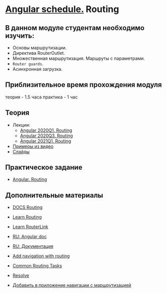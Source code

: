 # [Angular schedule.](../../README.md) Routing

## В данном модуле студентам необходимо изучить:

- Основы маршрутизации.
- Директива RouterOutlet.
- Множественная маршрутизация. Маршруты с параметрами.
- `Router guards`.
- Асинхронная загрузка.

## Приблизительное время прохождения модуля

теория - 1.5 часа
практика - 1 час

## Теория

- Лекции:
  - [Angular 2020Q1. Routing](https://youtu.be/t_bGVB6jzUw)
  - [Angular 2020Q3. Routing](https://youtu.be/Evhr5xb_qNY)
  - [Angular 2021Q1. Routing](https://youtu.be/AFPb7JjQgCw)
- [Примеры из видео](https://github.com/anjx/angular-lectures/tree/master/angular-routing)
- [Слайды](https://slides.com/pavelrazuvalau/angular-routing)

## Практическое задание

- [Angular. Routing](https://github.com/rolling-scopes-school/tasks/blob/master/tasks/angular/modules-services-routing.md)

## Дополнительные материалы

- [DOCS Routing](https://angular.dev/guide/routing)
- [Learn Routing](https://angular.dev/tutorials/learn-angular/13-define-a-route)
- [Learn RouterLink](https://angular.dev/tutorials/learn-angular/14-routerLink)

- [RU: Angular doc](https://angdev.ru/angular)
- [RU: Документация](https://angular-ru.github.io)
- [Add navigation with routing](https://angdev.ru/archive/webdraftt/route/define/)
- [Common Routing Tasks](https://angdev.ru/archive/webdraftt/route/nav/)
- [Resolve](https://angular.io/api/router/Resolve)
- [Добавить в приложение навигации с маршрутизацией](https://angular24.ru/tutorial/toh-pt5)
